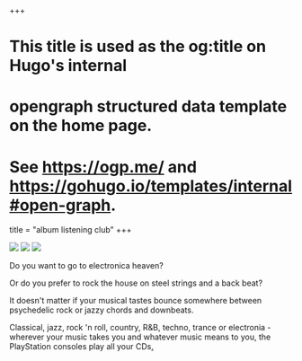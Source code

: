 +++
# This title is used as the og:title on Hugo's internal
# opengraph structured data template on the home page.
# See https://ogp.me/ and https://gohugo.io/templates/internal#open-graph.
title = "album listening club"
+++

![](images/construction_pika.gif)
![](images/construction_da.gif)
![](images/construction_badass.gif)


Do you want to go to electronica heaven?

Or do you prefer to rock the house on steel strings and a back beat?

It doesn't matter if your musical tastes bounce somewhere between psychedelic rock or jazzy chords and downbeats.

Classical, jazz, rock 'n roll, country, R&B, techno, trance or electronia - wherever your music takes you and whatever music means to you, the PlayStation consoles play all your CDs[.](https://archive.gamehistory.org/item/82c2c215-c1cb-46c3-9f9b-89c6d73dbfa3)
